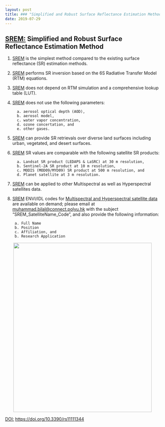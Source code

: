 ```yaml
---
layout: post
title: ### "Simplified and Robust Surface Reflectance Estimation Method (SREM)"
date: 2019-07-29
---
```


## [SREM:](https://www.mdpi.com/2072-4292/11/11/1344) Simplified and Robust Surface Reflectance Estimation Method


1.	[SREM](https://www.mdpi.com/2072-4292/11/11/1344) is the simplest method compared to the existing surface reflectance (SR) estimation methods. 
2.	[SREM](https://www.mdpi.com/2072-4292/11/11/1344)  performs SR inversion based on the 6S Radiative Transfer Model (RTM) equations.
3.	[SREM](https://www.mdpi.com/2072-4292/11/11/1344)  does not depend on RTM simulation and a comprehensive lookup table (LUT).
4.	[SREM](https://www.mdpi.com/2072-4292/11/11/1344)  does not use the following parameters:

          a. aerosol optical depth (AOD),
          b. aerosol model,
          c. water vapor concentration,
          d. ozone concertation, and
          e. other gases.
          
5.	[SREM](https://www.mdpi.com/2072-4292/11/11/1344)  can provide SR retrievals over diverse land surfaces including urban, vegetated, and desert surfaces.
6.	[SREM](https://www.mdpi.com/2072-4292/11/11/1344)  SR values are comparable with the following satellite SR products:

          a. Landsat SR product (LEDAPS & LaSRC) at 30 m resolution, 
          b. Sentinel-2A SR product at 10 m resolution, 
          c. MODIS (MOD09/MYD09) SR product at 500 m resolution, and 
          d. Planet satellite at 3 m resolution. 
        
7.	[SREM](https://www.mdpi.com/2072-4292/11/11/1344)  can be applied to other Multispectral as well as Hyperspectral satellites data. 

8.   [SREM](https://www.mdpi.com/2072-4292/11/11/1344)  ENVI/IDL codes for [Multispectral and Hyperspectral satellite data](https://www.mdpi.com/2072-4292/11/11/1344) are available on demand; please email at muhammad.bilal@connect.polyu.hk with the subject “SREM_SatelliteName_Code”, and also provide the following information:

          a. Full Name
          b. Position
          c. Affiliation, and 
          b. Research Application

<p align="center">
  <img src="https://github.com/rsbilal/SREM/blob/master/SREM_Schematic_Diagram.png" width="450px" height="550px"/></p>

[DOI:](https://www.mdpi.com/2072-4292/11/11/1344) https://doi.org/10.3390/rs11111344





